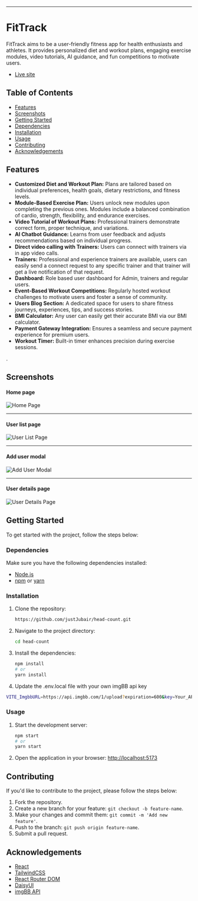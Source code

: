 ----

# FitTrack

FitTrack aims to be a user-friendly fitness app for health enthusiasts and athletes. It provides personalized diet and workout plans, engaging exercise modules, video tutorials, AI guidance, and fun competitions to motivate users.

- [Live site](https://fit-track-client.vercel.app)

## Table of Contents

- [Features](#features)
- [Screenshots](#screenshots)
- [Getting Started](#getting-started)
- [Dependencies](#dependencies)
- [Installation](#installation)
- [Usage](#usage)
- [Contributing](#contributing)
- [Acknowledgements](#acknowledgements)

## Features

- **Customized Diet and Workout Plan:** Plans are tailored based on individual preferences, health goals, dietary restrictions, and fitness levels.
- **Module-Based Exercise Plan:** Users unlock new modules upon completing the previous ones.
Modules include a balanced combination of cardio, strength, flexibility, and endurance exercises.
- **Video Tutorial of Workout Plans:** Professional trainers demonstrate correct form, proper technique, and variations.
- **AI Chatbot Guidance:** Learns from user feedback and adjusts recommendations based on individual progress.
- **Direct video calling with Trainers:** Users can connect with trainers via in app video calls.
- **Trainers:** Professional and experience trainers are available, users can easily send a connect request to any specific trainer and that trainer will get a live notification of that request.
- **Dashboard:** Role based user dashboard for Admin, trainers and regular users.
- **Event-Based Workout Competitions:** Regularly hosted workout challenges to motivate users and foster a sense of community.
- **Users Blog Section:** A dedicated space for users to share fitness journeys, experiences, tips, and success stories.
- **BMI Calculator:** Any user can easily get their accurate BMI via our BMI calculator.
- **Payment Gateway Integration:** Ensures a seamless and secure payment experience for premium users.
- **Workout Timer:** Built-in timer enhances precision during exercise sessions.



.

## Screenshots

#### Home page
![Home Page]()

---
#### User list page
![User List Page]()

---
#### Add user modal
![Add User Modal]()

---
#### User details page
![User Details Page]()


## Getting Started

To get started with the project, follow the steps below:

### Dependencies

Make sure you have the following dependencies installed:

- [Node.js](https://nodejs.org/)
- [npm](https://www.npmjs.com/) or [yarn](https://yarnpkg.com/)

### Installation

1. Clone the repository:

   ```bash
   https://github.com/justJubair/head-count.git
   ```

2. Navigate to the project directory:

   ```bash
   cd head-count
   ```

3. Install the dependencies:

   ```bash
   npm install
   # or
   yarn install
   ```
4. Update the .env.local file with your own imgBB api key

```bash
VITE_ImgbbURL=https://api.imgbb.com/1/upload?expiration=600&key=Your_API_key
```

### Usage

1. Start the development server:

   ```bash
   npm start
   # or
   yarn start
   ```

2. Open the application in your browser: [http://localhost:5173](http://localhost:5173)

## Contributing

If you'd like to contribute to the project, please follow the steps below:

1. Fork the repository.
2. Create a new branch for your feature: `git checkout -b feature-name`.
3. Make your changes and commit them: `git commit -m 'Add new feature'`.
4. Push to the branch: `git push origin feature-name`.
5. Submit a pull request.


## Acknowledgements

- [React](https://reactjs.org/)
- [TailwindCSS](https://tailwindcss.com/)
- [React Router DOM](https://reactrouter.com/)
- [DaisyUI](https://daisyui.com/)
- [imgBB API](https://imgbb.com)